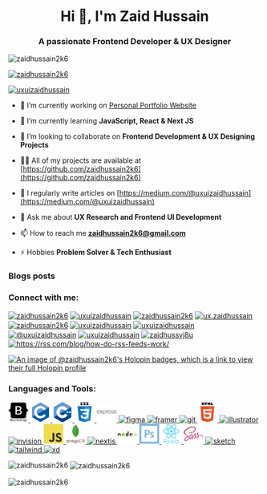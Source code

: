 <h1 align="center">Hi 👋, I'm Zaid Hussain</h1>
<h3 align="center">A passionate Frontend Developer & UX Designer</h3>

<p align="left"> <img src="https://komarev.com/ghpvc/?username=zaidhussain2k6&label=Profile%20views&color=0e75b6&style=flat" alt="zaidhussain2k6" /> </p>

<p align="left"> <a href="https://github.com/ryo-ma/github-profile-trophy"><img src="https://github-profile-trophy.vercel.app/?username=zaidhussain2k6" alt="zaidhussain2k6" /></a> </p>

<p align="left"> <a href="https://twitter.com/uxuizaidhussain" target="blank"><img src="https://img.shields.io/twitter/follow/uxuizaidhussain?logo=twitter&style=for-the-badge" alt="uxuizaidhussain" /></a> </p>

- 🔭 I’m currently working on [Personal Portfolio Website](https://github.com/zaidhussain2k6/portfolio-website)

- 🌱 I’m currently learning **JavaScript, React & Next JS**

- 👯 I’m looking to collaborate on **Frontend Development & UX Designing Projects**

- 👨‍💻 All of my projects are available at [https://github.com/zaidhussain2k6](https://github.com/zaidhussain2k6)

- 📝 I regularly write articles on [https://medium.com/@uxuizaidhussain](https://medium.com/@uxuizaidhussain)

- 💬 Ask me about **UX Research and Frontend UI Development**

- 📫 How to reach me **zaidhussain2k6@gmail.com**

- ⚡ Hobbies **Problem Solver & Tech Enthusiast**

### Blogs posts
<!-- BLOG-POST-LIST:START -->

<!-- BLOG-POST-LIST:END -->

<h3 align="left">Connect with me:</h3>
<p align="left">
<a href="https://dev.to/zaidhussain2k6" target="blank"><img align="center" src="https://raw.githubusercontent.com/rahuldkjain/github-profile-readme-generator/master/src/images/icons/Social/devto.svg" alt="zaidhussain2k6" height="30" width="40" /></a>
<a href="https://twitter.com/uxuizaidhussain" target="blank"><img align="center" src="https://raw.githubusercontent.com/rahuldkjain/github-profile-readme-generator/master/src/images/icons/Social/twitter.svg" alt="uxuizaidhussain" height="30" width="40" /></a>
<a href="https://linkedin.com/in/zaidhussain2k6" target="blank"><img align="center" src="https://raw.githubusercontent.com/rahuldkjain/github-profile-readme-generator/master/src/images/icons/Social/linked-in-alt.svg" alt="zaidhussain2k6" height="30" width="40" /></a>
<a href="https://fb.com/ux.zaidhussain" target="blank"><img align="center" src="https://raw.githubusercontent.com/rahuldkjain/github-profile-readme-generator/master/src/images/icons/Social/facebook.svg" alt="ux.zaidhussain" height="30" width="40" /></a>
<a href="https://instagram.com/zaidhussain2k6" target="blank"><img align="center" src="https://raw.githubusercontent.com/rahuldkjain/github-profile-readme-generator/master/src/images/icons/Social/instagram.svg" alt="zaidhussain2k6" height="30" width="40" /></a>
<a href="https://dribbble.com/uxuizaidhussain" target="blank"><img align="center" src="https://raw.githubusercontent.com/rahuldkjain/github-profile-readme-generator/master/src/images/icons/Social/dribbble.svg" alt="uxuizaidhussain" height="30" width="40" /></a>
<a href="https://www.behance.net/uxuizaidhussain" target="blank"><img align="center" src="https://raw.githubusercontent.com/rahuldkjain/github-profile-readme-generator/master/src/images/icons/Social/behance.svg" alt="uxuizaidhussain" height="30" width="40" /></a>
<a href="https://medium.com/@uxuizaidhussain" target="blank"><img align="center" src="https://raw.githubusercontent.com/rahuldkjain/github-profile-readme-generator/master/src/images/icons/Social/medium.svg" alt="@uxuizaidhussain" height="30" width="40" /></a>
<a href="https://www.youtube.com/c/uxuizaidhussain" target="blank"><img align="center" src="https://raw.githubusercontent.com/rahuldkjain/github-profile-readme-generator/master/src/images/icons/Social/youtube.svg" alt="uxuizaidhussain" height="30" width="40" /></a>
<a href="https://auth.geeksforgeeks.org/user/zaidhussvj8u" target="blank"><img align="center" src="https://raw.githubusercontent.com/rahuldkjain/github-profile-readme-generator/master/src/images/icons/Social/geeks-for-geeks.svg" alt="zaidhussvj8u" height="30" width="40" /></a>
<a href="/https://rss.com/blog/how-do-rss-feeds-work/" target="blank"><img align="center" src="https://raw.githubusercontent.com/rahuldkjain/github-profile-readme-generator/master/src/images/icons/Social/rss.svg" alt="https://rss.com/blog/how-do-rss-feeds-work/" height="30" width="40" /></a>
</p>

[![An image of @zaidhussain2k6's Holopin badges, which is a link to view their full Holopin profile](https://holopin.me/zaidhussain2k6)](https://holopin.io/@zaidhussain2k6)

<h3 align="left">Languages and Tools:</h3>
<p align="left"> <a href="https://getbootstrap.com" target="_blank" rel="noreferrer"> <img src="https://raw.githubusercontent.com/devicons/devicon/master/icons/bootstrap/bootstrap-plain-wordmark.svg" alt="bootstrap" width="40" height="40"/> </a> <a href="https://www.cprogramming.com/" target="_blank" rel="noreferrer"> <img src="https://raw.githubusercontent.com/devicons/devicon/master/icons/c/c-original.svg" alt="c" width="40" height="40"/> </a> <a href="https://www.w3schools.com/cpp/" target="_blank" rel="noreferrer"> <img src="https://raw.githubusercontent.com/devicons/devicon/master/icons/cplusplus/cplusplus-original.svg" alt="cplusplus" width="40" height="40"/> </a> <a href="https://www.w3schools.com/css/" target="_blank" rel="noreferrer"> <img src="https://raw.githubusercontent.com/devicons/devicon/master/icons/css3/css3-original-wordmark.svg" alt="css3" width="40" height="40"/> </a> <a href="https://expressjs.com" target="_blank" rel="noreferrer"> <img src="https://raw.githubusercontent.com/devicons/devicon/master/icons/express/express-original-wordmark.svg" alt="express" width="40" height="40"/> </a> <a href="https://www.figma.com/" target="_blank" rel="noreferrer"> <img src="https://www.vectorlogo.zone/logos/figma/figma-icon.svg" alt="figma" width="40" height="40"/> </a> <a href="https://www.framer.com/" target="_blank" rel="noreferrer"> <img src="https://www.vectorlogo.zone/logos/framer/framer-icon.svg" alt="framer" width="40" height="40"/> </a> <a href="https://git-scm.com/" target="_blank" rel="noreferrer"> <img src="https://www.vectorlogo.zone/logos/git-scm/git-scm-icon.svg" alt="git" width="40" height="40"/> </a> <a href="https://www.w3.org/html/" target="_blank" rel="noreferrer"> <img src="https://raw.githubusercontent.com/devicons/devicon/master/icons/html5/html5-original-wordmark.svg" alt="html5" width="40" height="40"/> </a> <a href="https://www.adobe.com/in/products/illustrator.html" target="_blank" rel="noreferrer"> <img src="https://www.vectorlogo.zone/logos/adobe_illustrator/adobe_illustrator-icon.svg" alt="illustrator" width="40" height="40"/> </a> <a href="https://www.invisionapp.com/" target="_blank" rel="noreferrer"> <img src="https://www.vectorlogo.zone/logos/invisionapp/invisionapp-icon.svg" alt="invision" width="40" height="40"/> </a> <a href="https://developer.mozilla.org/en-US/docs/Web/JavaScript" target="_blank" rel="noreferrer"> <img src="https://raw.githubusercontent.com/devicons/devicon/master/icons/javascript/javascript-original.svg" alt="javascript" width="40" height="40"/> </a> <a href="https://www.mongodb.com/" target="_blank" rel="noreferrer"> <img src="https://raw.githubusercontent.com/devicons/devicon/master/icons/mongodb/mongodb-original-wordmark.svg" alt="mongodb" width="40" height="40"/> </a> <a href="https://nextjs.org/" target="_blank" rel="noreferrer"> <img src="https://cdn.worldvectorlogo.com/logos/nextjs-2.svg" alt="nextjs" width="40" height="40"/> </a> <a href="https://nodejs.org" target="_blank" rel="noreferrer"> <img src="https://raw.githubusercontent.com/devicons/devicon/master/icons/nodejs/nodejs-original-wordmark.svg" alt="nodejs" width="40" height="40"/> </a> <a href="https://www.photoshop.com/en" target="_blank" rel="noreferrer"> <img src="https://raw.githubusercontent.com/devicons/devicon/master/icons/photoshop/photoshop-line.svg" alt="photoshop" width="40" height="40"/> </a> <a href="https://reactjs.org/" target="_blank" rel="noreferrer"> <img src="https://raw.githubusercontent.com/devicons/devicon/master/icons/react/react-original-wordmark.svg" alt="react" width="40" height="40"/> </a> <a href="https://sass-lang.com" target="_blank" rel="noreferrer"> <img src="https://raw.githubusercontent.com/devicons/devicon/master/icons/sass/sass-original.svg" alt="sass" width="40" height="40"/> </a> <a href="https://www.sketch.com/" target="_blank" rel="noreferrer"> <img src="https://www.vectorlogo.zone/logos/sketchapp/sketchapp-icon.svg" alt="sketch" width="40" height="40"/> </a> <a href="https://tailwindcss.com/" target="_blank" rel="noreferrer"> <img src="https://www.vectorlogo.zone/logos/tailwindcss/tailwindcss-icon.svg" alt="tailwind" width="40" height="40"/> </a> <a href="https://www.adobe.com/products/xd.html" target="_blank" rel="noreferrer"> <img src="https://cdn.worldvectorlogo.com/logos/adobe-xd.svg" alt="xd" width="40" height="40"/> </a> </p>

<p><img align="left" src="https://github-readme-stats.vercel.app/api/top-langs?username=zaidhussain2k6&show_icons=true&locale=en&layout=compact" alt="zaidhussain2k6" /></p>

<p>&nbsp;<img align="center" src="https://github-readme-stats.vercel.app/api?username=zaidhussain2k6&show_icons=true&locale=en" alt="zaidhussain2k6" /></p>

<p><img align="center" src="https://github-readme-streak-stats.herokuapp.com/?user=zaidhussain2k6&" alt="zaidhussain2k6" /></p>
